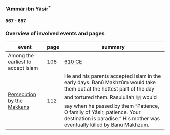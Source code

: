 ### 'Ammār ibn Yāsirؓ
#### 567 - 657

### Overview of involved events and pages

event | page | summary
-|-|-
Among the earliest to accept Islam | 108 | [610 CE](../events/0610_Dawn_of_prophethood)
[Persecution by the Makkans](0613_open) | 112 | He and his parents accepted Islam in the early days. Banū Makhzūm would take them out at the hottest part of the day and tortured them. Rasulullah ﷺ would say when he passed by them “Patience, O family of Yāsir, patience. Your destination is paradise.” His mother was eventually killed by Banū Makhzum.
